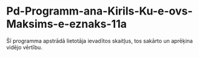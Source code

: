 # Pd-Programm-ana-Kirils-Ku-e-ovs-Maksims-e-eznaks-11a

Šī programma apstrādā lietotāja ievadītos skaitļus, tos sakārto un aprēķina vidējo vērtību.

